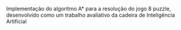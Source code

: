Implementação do algoritmo A* para a resolução do jogo 8 puzzle, desenvolvido como um trabalho avaliativo da cadeira de Inteligência Artificial 
